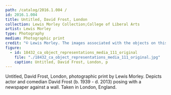 ```yaml
---
path: /catalog/2016.1.004 /
id: 2016.1.004 
title: Untitled, David Frost, London
collection: Lewis Morley Collection;College of Liberal Arts
artist: Lewis Morley
type: Photography
medium: Photographic print
credit: "© Lewis Morley. The images associated with the objects on this website are protected under United States copyright laws. We are pleased to share these materials as an educational resource for the public for non-commercial, educational and personal use only, or for fair use as defined by law."
figure:
  - id: 18432_ca_object_representations_media_111_original
    file: "./18432_ca_object_representations_media_111_original.jpg"
    caption: Untitled, David Frost, London, p
---
```

Untitled, David Frost, London, photographic print by Lewis Morley. Depicts actor and comedian David Frost (b. 1939 - d. 2013) posing with a newspaper against a wall. Taken in London, England. 
